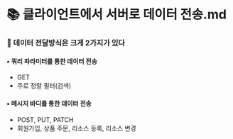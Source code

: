 # 📚 클라이언트에서 서버로 데이터 전송.md

### 📌 데이터 전달방식은 크게 2가지가 있다

#### ▪️ 쿼리 파라미터를 통한 데이터 전송
- GET
- 주로 정렬 필터(검색)

#### ▪️ 메시지 바디를 통한 데이터 전송
- POST, PUT, PATCH
- 회원가입, 상품 주문, 리소스 등록, 리소스 변경
